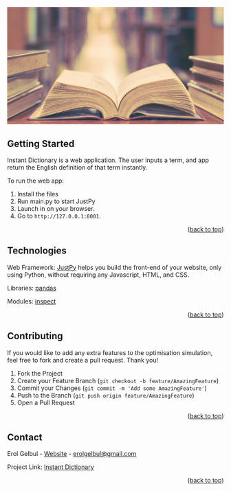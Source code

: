 <div id="top"></div>

<div style="text-align:center"><img src="images/cover.png" /></div>

<!-- ABOUT THE PROJECT -->
## Getting Started

Instant Dictionary is a web application. The user inputs a
term, and app return the English definition of that term
instantly.

To run the web app:

1. Install the files
2. Run main.py to start JustPy
3. Launch in on your browser.
4. Go to `http://127.0.0.1:8001`.

<p align="right">(<a href="#top">back to top</a>)</p>


<!-- TECH -->
## Technologies

Web Framework: [JustPy](https://justpy.io/) helps you build the front-end
of your website, only using Python,
without requiring any Javascript, HTML, and CSS. 

Libraries: [pandas](https://pandas.pydata.org/)

Modules: [inspect](https://docs.python.org/3/library/inspect.html)


<p align="right">(<a href="#top">back to top</a>)</p>

<!-- CONTRIBUTING -->
## Contributing

If you would like to add any extra features to the optimisation simulation, feel free to fork and create a pull request. Thank you!

1. Fork the Project
2. Create your Feature Branch (`git checkout -b feature/AmazingFeature`)
3. Commit your Changes (`git commit -m 'Add some AmazingFeature'`)
4. Push to the Branch (`git push origin feature/AmazingFeature`)
5. Open a Pull Request

<p align="right">(<a href="#top">back to top</a>)</p>




<!-- CONTACT -->
## Contact

Erol Gelbul - [Website](http://www.erolgelbul.com) - erolgelbul@gmail.com

Project Link: [Instant Dictionary](https://github.com/ErolGelbul/instant_dictionary)

<p align="right">(<a href="#top">back to top</a>)</p>

